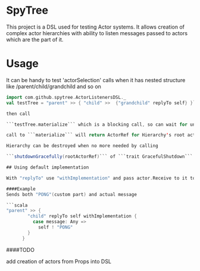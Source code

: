 SpyTree
=========================

This project is a DSL used for testing Actor systems.
It allows creation of complex actor hierarchies 
with ability to listen messages passed to actors which are the part of it.

Usage
=========================

It can be handy to test 'actorSelection' calls when it has nested structure
like /parent/child/grandchild and so on

```scala 
import com.github.spytree.ActorListenersDSL._
val testTree = "parent" >> { "child" >>  {"grandchild" replyTo self} }```

then call 

```testTree.materialize``` which is a blocking call, so can wait for until the hierarchy is created

call to ```materialize``` will return ActorRef for Hierarchy's root actor

Hierarchy can be destroyed when no more needed by calling

```shutdownGracefully(rootActorRef)``` of ```trait GracefulShutdown``` which needs to be mixed in to your specs

## Using default implementation

With "replyTo" use "withImplementation" and pass actor.Receive to it to add additional custom implementation

####Example
Sends both "PONG"(custom part) and actual message

```scala
"parent" >> {
        "child" replyTo self withImplementation {
          case message: Any =>
            self ! "PONG"
        }
      }
```

####TODO

add creation of actors from Props into DSL